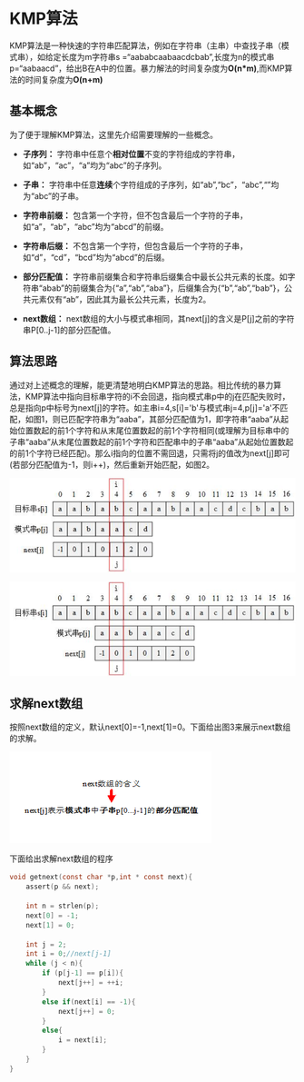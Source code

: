 # KMP算法

KMP算法是一种快速的字符串匹配算法，例如在字符串（主串）中查找子串（模式串），如给定长度为m字符串s =“aababcaabaacdcbab”,长度为n的模式串p=“aabaacd”，给出B在A中的位置。暴力解法的时间复杂度为**O(n*m)**,而KMP算法的时间复杂度为**O(n+m)**   

## 基本概念

为了便于理解KMP算法，这里先介绍需要理解的一些概念。  

* **子序列：** 字符串中任意个**相对位置**不变的字符组成的字符串，如“ab”，“ac”，“a”均为“abc”的子序列。

* **子串：** 字符串中任意**连续**个字符组成的子序列，如“ab”,“bc”，“abc”,“”均为“abc”的子串。

* **字符串前缀：** 包含第一个字符，但不包含最后一个字符的子串，如“a”，“ab”，“abc”均为“abcd”的前缀。

* **字符串后缀：** 不包含第一个字符，但包含最后一个字符的子串，如“d”，“cd”，“bcd”均为“abcd”的后缀。

* **部分匹配值：** 字符串前缀集合和字符串后缀集合中最长公共元素的长度。如字符串“abab”的前缀集合为{“a”,“ab”,“aba”}，后缀集合为{“b”,“ab”,“bab”}，公共元素仅有“ab”，因此其为最长公共元素，长度为2。

* **next数组：** next数组的大小与模式串相同，其next[j]的含义是P[j]之前的字符串P[0..j-1]的部分匹配值。 

## 算法思路

通过对上述概念的理解，能更清楚地明白KMP算法的思路。相比传统的暴力算法，KMP算法中指向目标串字符的i不会回退，指向模式串p中的j在匹配失败时，总是指向p中标号为next[j]的字符。如主串i=4,s[i]='b'与模式串j=4,p[j]='a'不匹配，如图1，则已匹配字符串为“aaba”，其部分匹配值为1，即字符串“aaba”从起始位置数起的前1个字符和从末尾位置数起的前1个字符相同(或理解为目标串中的子串“aaba”从末尾位置数起的前1个字符和匹配串中的子串“aaba”从起始位置数起的前1个字符已经匹配)。那么i指向的位置不需回退，只需将j的值改为next[j]即可(若部分匹配值为-1，则i++)，然后重新开始匹配，如图2。   

![图1](https://github.com/expectmeeting/DataStructure/blob/master/KMP/figure1.jpg "图1")

![图2](https://github.com/expectmeeting/DataStructure/blob/master/KMP/figure2.jpg "图2")    

## 求解next数组

按照next数组的定义，默认next[0]=-1,next[1]=0。下面给出图3来展示next数组的求解。  

![图3](https://github.com/expectmeeting/DataStructure/blob/master/KMP/gif1.gif "图3")   

下面给出求解next数组的程序

~~~c
void getnext(const char *p,int * const next){
	assert(p && next);
	
	int n = strlen(p);
	next[0] = -1;
	next[1] = 0;
	
	int j = 2;
	int i = 0;//next[j-1]
	while (j < n){
		if (p[j-1] == p[i]){
			next[j++] = ++i;
		}
		else if(next[i] == -1){
			next[j++] = 0;
		}
		else{
			i = next[i];
		}
	}
}
~~~

